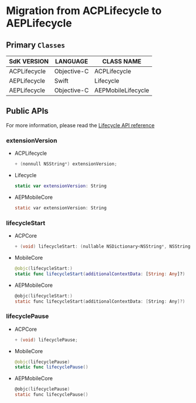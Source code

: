 # Migration from ACPLifecycle to AEPLifecycle

## Primary `Classes`

| SdK VERSION  | LANGUAGE    | CLASS NAME         |
| ------------ | ----------- | ------------------ |
| ACPLifecycle | Objective-C | ACPLifecycle       |
| AEPLifecycle | Swift       | Lifecycle          |
| AEPLifecycle | Objective-C | AEPMobileLifecycle |

## Public APIs

For more information, please read the [Lifecycle API reference](https://aep-sdks.gitbook.io/docs/foundation-extensions/mobile-core/lifecycle/lifecycle-api-reference)

### extensionVersion

- ACPLifecycle

  ```objective-c
  + (nonnull NSString*) extensionVersion;
  ```

- Lifecycle

  ```Swift
  static var extensionVersion: String
  ```
  
- AEPMobileCore

  ```objective-c
  static var extensionVersion: String
  ```

### lifecycleStart

- ACPCore

  ```objective-c
  + (void) lifecycleStart: (nullable NSDictionary<NSString*, NSString*>*) additionalContextData;
  ```

- MobileCore

  ```swift
  @objc(lifecycleStart:)
  static func lifecycleStart(additionalContextData: [String: Any]?)
  ```

- AEPMobileCore

  ```objective-c
  @objc(lifecycleStart:)
  static func lifecycleStart(additionalContextData: [String: Any]?)
  ```


###  lifecyclePause

- ACPCore

  ```objective-c
  + (void) lifecyclePause;
  ```

- MobileCore

  ```swift
  @objc(lifecyclePause)
  static func lifecyclePause()
  ```

- AEPMobileCore

  ```objective-c
  @objc(lifecyclePause)
  static func lifecyclePause()
  ```
